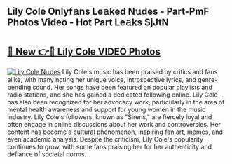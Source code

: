 ## Lily Cole Onlyf𝚊ns Le𝚊ked N𝚞des - Part-PmF Photos Video - Hot Part Le𝚊ks SjJtN

# <h2><a href="http://ac1654.deff.icu/?id=Lily+Cole">🔗 New 👉🔴 Lily Cole VIDEO Photos</a></h2>

[![Lily Cole N𝚞des](https://i.imgur.com/rIISA9y.gif)](http://ac1654.deff.icu/?id=Lily+Cole)
Lily Cole's music has been praised by critics and fans alike, with many noting her unique voice, introspective lyrics, and genre-bending sound. Her songs have been featured on popular playlists and radio stations, and she has gained a dedicated following online. Lily Cole has also been recognized for her advocacy work, particularly in the area of mental health awareness and support for young women in the music industry. Lily Cole's followers, known as "Sirens," are fiercely loyal and often engage in online discussions about her work and controversies. Her content has become a cultural phenomenon, inspiring fan art, memes, and even academic analysis. Despite the criticism, Lily Cole's popularity continues to grow, with some fans praising her for her authenticity and defiance of societal norms.
